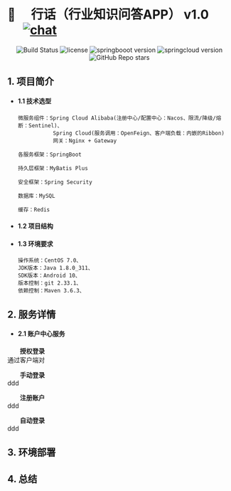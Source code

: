 # 🌟 &emsp;行话（行业知识问答APP） v1.0  &emsp; &emsp; [![chat](https://img.shields.io/badge/chat-weChat-blue.svg)](https://cdn.jsdelivr.net/gh/zhaojie777/picture_repository/2021-4-29/1619695898789-%E5%BE%AE%E4%BF%A1%E5%9B%BE%E7%89%87_20200913000038.jpg)


<p align="center"> 
 <img src="https://img.shields.io/badge/build-passing-success.svg" alt="Build Status">
 <img src="https://img.shields.io/github/license/zhaojie777/HangHua-Base?style=flat-square" alt="license">
 <img src="https://img.shields.io/badge/SpringBoot-2.3.10.RELEASE-green.svg" alt="springbooot version">
 <img src="https://img.shields.io/badge/SpringCloud-Hoxton.SR11-green.svg" alt="springcloud version">
 <img src="https://img.shields.io/github/stars/zhaojie777/HangHua-Base?label=star&style=social" alt="GitHub Repo stars">
</p>


## 1. 项目简介

- #### 1.1 技术选型
      微服务组件：Spring Cloud Alibaba(注册中心/配置中心：Nacos、限流/降级/熔断：Sentinel)、
                 Spring Cloud(服务调用：OpenFeign、客户端负载：内嵌的Ribbon)
                 网关：Nginx + Gateway
      
      各服务框架：SpringBoot
 
      持久层框架：MyBatis Plus
      
      安全框架：Spring Security
 
      数据库：MySQL
 
      缓存：Redis
 
 
- #### 1.2 项目结构
 
- #### 1.3 环境要求
      操作系统：CentOS 7.0、
      JDK版本：Java 1.8.0_311、
      SDK版本：Android 10、
      版本控制：git 2.33.1、
      依赖控制：Maven 3.6.3、
 
 
 
## 2. 服务详情
- #### 2.1 账户中心服务
&emsp;&emsp;**授权登录**</br>
     通过客户端对
 
&emsp;&emsp;**手动登录**</br>
     ddd
 
&emsp;&emsp;**注册账户**</br>
     ddd
 
&emsp;&emsp;**自动登录**</br>
     ddd
   
   
 
 
## 3. 环境部署
 
 
## 4. 总结
 





